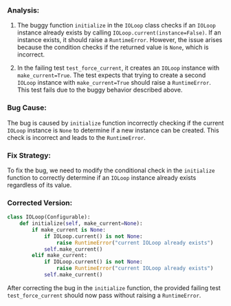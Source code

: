 ### Analysis:
1. The buggy function `initialize` in the `IOLoop` class checks if an `IOLoop` instance already exists by calling `IOLoop.current(instance=False)`. If an instance exists, it should raise a `RuntimeError`. However, the issue arises because the condition checks if the returned value is `None`, which is incorrect. 
   
2. In the failing test `test_force_current`, it creates an `IOLoop` instance with `make_current=True`. The test expects that trying to create a second `IOLoop` instance with `make_current=True` should raise a `RuntimeError`. This test fails due to the buggy behavior described above.

### Bug Cause:
The bug is caused by `initialize` function incorrectly checking if the current `IOLoop` instance is `None` to determine if a new instance can be created. This check is incorrect and leads to the `RuntimeError`.

### Fix Strategy:
To fix the bug, we need to modify the conditional check in the `initialize` function to correctly determine if an `IOLoop` instance already exists regardless of its value.

### Corrected Version:
```python
class IOLoop(Configurable):
    def initialize(self, make_current=None):
        if make_current is None:
            if IOLoop.current() is not None:
                raise RuntimeError("current IOLoop already exists")
            self.make_current()
        elif make_current:
            if IOLoop.current() is not None:
                raise RuntimeError("current IOLoop already exists")
            self.make_current()
```

After correcting the bug in the `initialize` function, the provided failing test `test_force_current` should now pass without raising a `RuntimeError`.